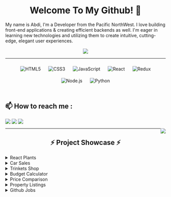 
# <div align="center"> Welcome To My Github! 👋

My name is  Abdi, I'm a Developer from the Pacific NorthWest. I love building front-end applications & creating efficient backends as well. I'm eager in learning new technologies and utilizing them to create intuitive, cutting-edge, elegant user experiences.
 
  

<div align="center">
<img src="https:/https://www.abdimohamud.works/images/avi.svg" align="center" height="" width="" />
</div>  
 
----
<div align="center">  
<img style="margin: 10px" src="https://profilinator.rishav.dev/skills-assets/html5-original-wordmark.svg" alt="HTML5" height="50" />  
<img style="margin: 10px" src="https://profilinator.rishav.dev/skills-assets/css3-original-wordmark.svg" alt="CSS3" height="50" />  
<img style="margin: 10px" src="https://profilinator.rishav.dev/skills-assets/javascript-original.svg" alt="JavaScript" height="50" />  
<img style="margin: 10px" src="https://profilinator.rishav.dev/skills-assets/react-original-wordmark.svg" alt="React" height="50" />  
<img style="margin: 10px" src="https://profilinator.rishav.dev/skills-assets/redux-original.svg" alt="Redux" height="50" />  
<img style="margin: 10px" src="https://profilinator.rishav.dev/skills-assets/nodejs-original-wordmark.svg" alt="Node.js" height="50" />  
<img style="margin: 10px" src="https://profilinator.rishav.dev/skills-assets/python-original.svg" alt="Python" height="50" />  
</div>
<br /> 


## :mailbox: How to reach me : 
[<img target="_blank" src="https://img.icons8.com/bubbles/50/000000/mailbox-closed-flag-up.png" align="center"/>](mailto:mohamud.abdinajib@outlook.com)
[<img target="_blank" src="https://img.icons8.com/bubbles/50/000000/linkedin.png" align="center"/>](https://www.linkedin.com/in/abdinajib-mohamud/)
[<img target="_blank" src="https://img.icons8.com/bubbles/50/000000/twitter.png" align="center"/>](https://www.twitter.com/nopocketchange/)





<img width="" src="https://github-readme-stats.vercel.app/api/top-langs/?username=abdimohamud&layout=compact" align="right" />



----

## <div align="center"> :zap: Project Showcase :zap:

<details><summary>React Plants</summary>
<p>

#  React Plants 🌿

This is an app that has a list of plants fetched from a local server using a class components while also using custom hooks. The user is able to add plants to a shopping cart, search by plants via a filter, navigate to a checkout page, and use a form to fill in their information and receive a message on success.

![Alt Text](https://abdimohamud.codes/images/react-plants.gif)

## Demo Link
https://plant-store-d13e3.web.app/
## Repo Link
https://github.com/abdimohamud/React-Plants
</p>
</details>



<details><summary>Car Sales</summary>
<p>



# Car Sales

This is an application that implements React-Redux as a state management system for the data used. The user can add and remove additional features of a car and the total costs updates as well.

![Alt Text](https://abdimohamud.codes/images/car-sales-demo.gif)

## Demo Link
https://car-sales-6n3iiyx5y.vercel.app/
## Repo Link
https://github.com/abdimohamud/Car-Sales
</p>
</details>

<details><summary>Trinkets Shop</summary>
<p>



# Trinkets Shop

This application fetches data from a json server, allowing the user to add items to a shopping cart, modify the cart, checkout with a form, and recieve a success message on submit with their order. The user can also add and remove items from the shop.

<img src="assets/trinkets-shop.gif?raw=true" width="100%">

## Demo Link
 https://trinketshop.netlify.app/
## Backend API Documentation  
https://documenter.getpostman.com/view/12353296/TVeqc7He
## Repo Link
https://github.com/abdimohamud/trinkets-shopping-cart


</p>
</details>

<details><summary>Budget Calculator</summary>
<p>



# Budget Calculator

This is an Angular application that uses Angular Forms / TypeScript that displays dialogs (modals) and component interaction with the users input along with a designed User Interface. The user can create, update, and remove ammounts from expenses and income with the total displaying at the top.

![Alt Text](assets/budget-calculator.gif)

## Demo Link
 https://ang-budget-calculator.vercel.app/
## Repo Link
https://github.com/abdimohamud/Budget-Calculator


</p>
</details>
<details><summary>Price Comparison</summary>
<p>

# Price-Comparison
An HTML/CSS/SVG layout of 3 different product plans that have animations as well
![](assets/price-comparison.gif)
## Demo Link:
https://price-comparison-chart.netlify.app/
## Repo Link
https://github.com/abdimohamud/Price-Comparision
</p>
</details>

<details><summary>Property Listings</summary>
<p>
 
 
# Property Listings
This is an React JS application that displays private properties listed for sale in the United Kingdom with the ability to sort the listings by price, postcode, and order of pricing. The user is able to browse through the listing, read the description, and also see a Google Image street view of the precise location..

<img src="assets/property-listings.gif?raw=true" width="100%">
## Demo Link
 https://property-listings.vercel.app/
## Repo Link
https://github.com/abdimohamud/Property-Listings 
 </p>
</details>
<details><summary>Github Jobs</summary>
<p>

#  Github Jobs 

A Next.js application page that fetches recent job postings provided from Githubs official jobs api that have animations and is styledwith CSS and SCSS. Users are able filter job opening by search, location, and wheter or not the job is full time only. Seperate route included with of more information about a postion and where to apply on clicking on a posting.


<img src="assets/github-jobs.gif?raw=true" width="100%">

## Demo Link
http://github-jobs-app-git-main.abdimohamud.vercel.app/
 </p>
</details>

<!--
**abdimohamud/abdimohamud** is a ✨ _special_ ✨ repository because its `README.md` (this file) appears on your GitHub profile.

Here are some ideas to get you started:

- 🔭 I’m currently working on ...
- 🌱 I’m currently learning ...
- 👯 I’m looking to collaborate on ...
- 🤔 I’m looking for help with ...
- 💬 Ask me about ...
- 📫 How to reach me: ...
- 😄 Pronouns: ...
- ⚡ Fun fact: ...
-->

